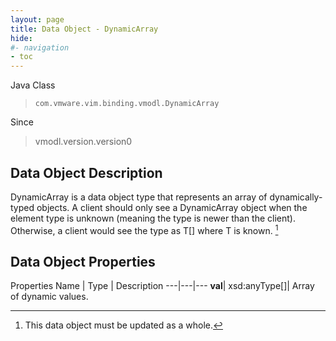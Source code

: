 ```yaml
---
layout: page
title: Data Object - DynamicArray
hide:
#- navigation
- toc
---
```






Java Class
> `com.vmware.vim.binding.vmodl.DynamicArray`

Since
> vmodl.version.version0


## Data Object Description

DynamicArray is a data object type that represents an array of dynamically-typed objects. A client should only see a DynamicArray object when the element type is unknown (meaning the type is newer than the client). Otherwise, a client would see the type as T[] where T is known.
 [^167]



## Data Object Properties
Properties
Name |  Type |  Description
---|---|---
**val**|  xsd:anyType[]|  Array of dynamic values.
 


 


[^167]: This data object must be updated as a whole.